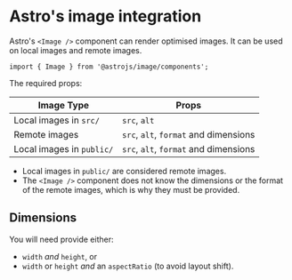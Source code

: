 # Astro's image integration

Astro's `<Image />` component can render optimised images. It can be used on local images and remote images.

```tsx
import { Image } from '@astrojs/image/components';
```

The required props:

| Image Type                  | Props                                 |
| --------------------------- | ------------------------------------- |
| Local images in `src/`    | `src`, `alt`                          |
| Remote images               | `src`, `alt`, `format` and dimensions |
| Local images in `public/` | `src`, `alt`, `format` and dimensions |

- Local images in `public/` are considered remote images.
- The `<Image />` component does not know the dimensions or the format of the remote images, which is why they must be provided.

## Dimensions

You will need provide either:
- `width` _and_ `height`, or
- `width` or `height` _and_ an `aspectRatio` (to avoid layout shift).
